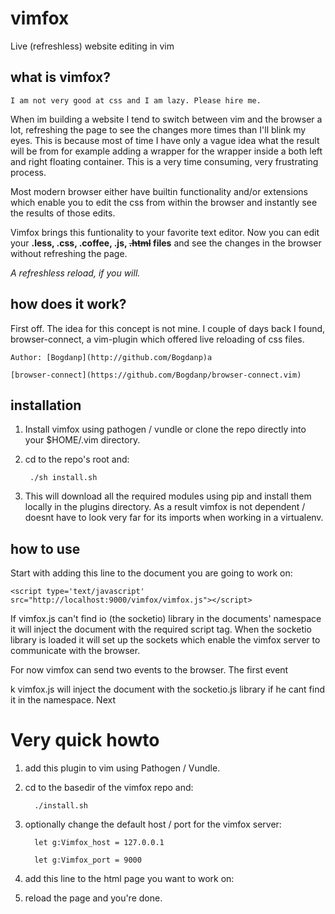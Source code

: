 vimfox
======

Live (refreshless) website editing in vim


what is vimfox?
---------------

    I am not very good at css and I am lazy. Please hire me.

When im building a website I tend to switch between vim and the browser 
a lot, refreshing the page to see the changes more times than I'll blink my eyes.
This is because most of time I have only a vague idea what the result will be from 
for example adding a wrapper for the wrapper inside a both left and right 
floating container. This is a very time consuming, very frustrating process. 

Most modern browser either have builtin functionality and/or extensions which
enable you to edit the css from within the browser and instantly see the results
of those edits.

Vimfox brings this funtionality to your favorite text editor. Now you can 
edit your **.less, .css, .coffee, .js, <del>.html</del> files** and see the changes 
in the browser without refreshing the page.

*A refreshless reload, if you will.*

how does it work?
-----------------

First off. The idea for this concept is not mine. I couple of days back I found,
browser-connect, a vim-plugin which offered live reloading of css files.

    Author: [Bogdanp](http://github.com/Bogdanp)a

    [browser-connect](https://github.com/Bogdanp/browser-connect.vim)


installation
------------

1. Install vimfox using pathogen / vundle or clone the repo directly into
your $HOME/.vim directory.

2. cd to the repo's root and:
        
        ./sh install.sh

3. This will download all the required modules using pip and install
   them locally in the plugins directory. As a result vimfox is not 
   dependent / doesnt have to look very far for its imports when working 
   in a virtualenv.


how to use
----------

Start with adding this line to the document you are going to work on:
        
    <script type='text/javascript' src="http://localhost:9000/vimfox/vimfox.js"></script>

If vimfox.js can't find io (the socketio) library in the documents' namespace
it will inject the document with the required script tag.
When the socketio library is loaded it will set up the sockets which enable the
vimfox server to communicate with the browser.

For now vimfox can send two events to the browser. The first event 

k
vimfox.js will inject the document with the socketio.js library if he cant find 
it in the namespace. Next 





Very quick howto
================

1. add this plugin to vim using Pathogen / Vundle.
2. cd to the basedir of the vimfox repo and:

         ./install.sh

3. optionally change the default host / port for the vimfox server:

         let g:Vimfox_host = 127.0.0.1

         let g:Vimfox_port = 9000

4. add this line to the html page you want to work on:


5. reload the page and you're done.
